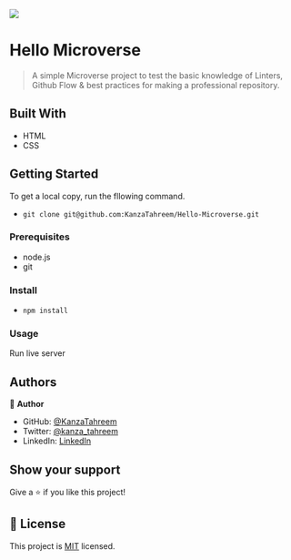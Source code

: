 ![](https://img.shields.io/badge/Microverse-blueviolet)

# Hello Microverse

> A simple Microverse project to test the basic knowledge of Linters, Github Flow & best practices for making a professional repository.

## Built With

- HTML
- CSS

## Getting Started

To get a local copy, run the fllowing command.

- `git clone git@github.com:KanzaTahreem/Hello-Microverse.git`

### Prerequisites

- node.js
- git

### Install

- `npm install `

### Usage

Run live server

## Authors

👤 **Author**

- GitHub: [@KanzaTahreem](https://github.com/KanzaTahreem)
- Twitter: [@kanza_tahreem](https://twitter.com/kanza_tahreem)
- LinkedIn: [LinkedIn](https://www.linkedin.com/in/kanza-tahreem/)

## Show your support

Give a ⭐️ if you like this project!

## 📝 License

This project is [MIT](./LICENSE) licensed.
